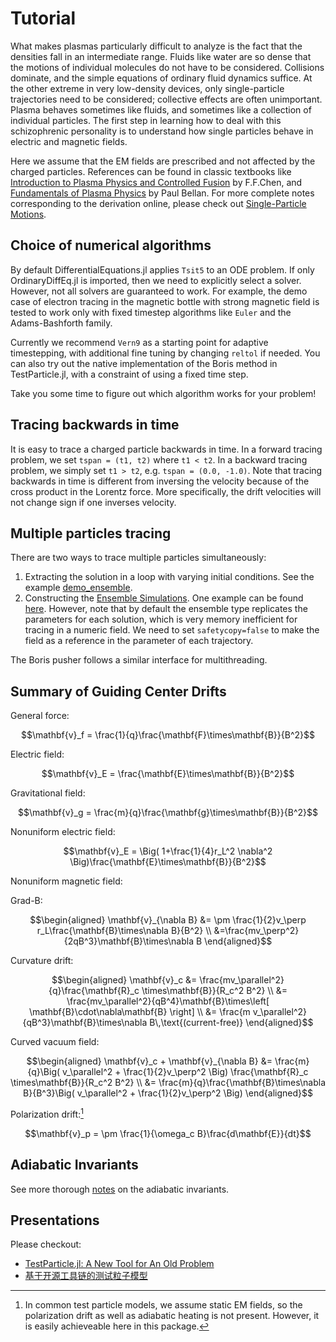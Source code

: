 # Tutorial

What makes plasmas particularly difficult to analyze is the fact that the densities fall in an intermediate range. Fluids like water are so dense that the motions of individual molecules do not have to be considered. Collisions dominate, and the simple equations of ordinary fluid dynamics suffice. At the other extreme in very low-density devices, only single-particle trajectories need to be considered; collective effects are often unimportant. Plasma behaves sometimes like fluids, and sometimes like a collection of individual particles. The first step in learning how to deal with this schizophrenic personality is to understand how single particles behave in electric and magnetic fields.

Here we assume that the EM fields are prescribed and not affected by the charged particles. References can be found in classic textbooks like [Introduction to Plasma Physics and Controlled Fusion](https://link.springer.com/book/10.1007/978-3-319-22309-4) by F.F.Chen, and [Fundamentals of Plasma Physics](https://doi.org/10.1017/CBO9780511807183) by Paul Bellan. For more complete notes corresponding to the derivation online, please check out [Single-Particle Motions](https://henry2004y.github.io/KeyNotes/contents/single.html).

## Choice of numerical algorithms

By default DifferentialEquations.jl applies `Tsit5` to an ODE problem. If only OrdinaryDiffEq.jl is imported, then we need to explicitly select a solver.
However, not all solvers are guaranteed to work. For example, the demo case of electron tracing in the magnetic bottle with strong magnetic field is tested to work only with fixed timestep algorithms like `Euler` and the Adams-Bashforth family.

Currently we recommend `Vern9` as a starting point for adaptive timestepping, with additional fine tuning by changing `reltol` if needed. You can also try out the native implementation of the Boris method in TestParticle.jl, with a constraint of using a fixed time step.

Take you some time to figure out which algorithm works for your problem!

## Tracing backwards in time

It is easy to trace a charged particle backwards in time. In a forward tracing problem, we set `tspan = (t1, t2)` where `t1 < t2`. In a backward tracing problem, we simply set `t1 > t2`, e.g. `tspan = (0.0, -1.0)`. Note that tracing backwards in time is different from inversing the velocity because of the cross product in the Lorentz force. More specifically, the drift velocities will not change sign if one inverses velocity.

## Multiple particles tracing

There are two ways to trace multiple particles simultaneously:

1. Extracting the solution in a loop with varying initial conditions. See the example [demo_ensemble](@ref).
2. Constructing the [Ensemble Simulations](https://diffeq.sciml.ai/stable/features/ensemble/). One example can be found [here](https://github.com/henry2004y/TestParticle.jl/tree/master/examples/demo_ensemble.jl). However, note that by default the ensemble type replicates the parameters for each solution, which is very memory inefficient for tracing in a numeric field. We need to set `safetycopy=false` to make the field as a reference in the parameter of each trajectory.

The Boris pusher follows a similar interface for multithreading.

## Summary of Guiding Center Drifts

General force:

```math
\mathbf{v}_f = \frac{1}{q}\frac{\mathbf{F}\times\mathbf{B}}{B^2}
```

Electric field:

```math
\mathbf{v}_E = \frac{\mathbf{E}\times\mathbf{B}}{B^2}
```

Gravitational field:

```math
\mathbf{v}_g = \frac{m}{q}\frac{\mathbf{g}\times\mathbf{B}}{B^2}
```

Nonuniform electric field:

```math
\mathbf{v}_E = \Big( 1+\frac{1}{4}r_L^2 \nabla^2 \Big)\frac{\mathbf{E}\times\mathbf{B}}{B^2}
```

Nonuniform magnetic field:

Grad-B:

```math
\begin{aligned}
\mathbf{v}_{\nabla B} &= \pm \frac{1}{2}v_\perp r_L\frac{\mathbf{B}\times\nabla B}{B^2} \\
&=\frac{mv_\perp^2}{2qB^3}\mathbf{B}\times\nabla B
\end{aligned}
```

Curvature drift:

```math
\begin{aligned}
\mathbf{v}_c &= \frac{mv_\parallel^2}{q}\frac{\mathbf{R}_c \times\mathbf{B}}{R_c^2 B^2} \\
&= \frac{mv_\parallel^2}{qB^4}\mathbf{B}\times\left[ \mathbf{B}\cdot\nabla\mathbf{B} \right] \\
&= \frac{m v_\parallel^2}{qB^3}\mathbf{B}\times\nabla B\,\text{(current-free)}
\end{aligned}
```

Curved vacuum field:

```math
\begin{aligned}
\mathbf{v}_c + \mathbf{v}_{\nabla B} &= \frac{m}{q}\Big( v_\parallel^2 + \frac{1}{2}v_\perp^2 \Big) \frac{\mathbf{R}_c \times\mathbf{B}}{R_c^2 B^2} \\
&= \frac{m}{q}\frac{\mathbf{B}\times\nabla B}{B^3}\Big( v_\parallel^2 + \frac{1}{2}v_\perp^2 \Big)
\end{aligned}
```

Polarization drift:[^2]

```math
\mathbf{v}_p = \pm \frac{1}{\omega_c B}\frac{d\mathbf{E}}{dt}
```

[^2]: In common test particle models, we assume static EM fields, so the polarization drift as well as adiabatic heating is not present. However, it is easily achieveable here in this package.

## Adiabatic Invariants

See more thorough [notes](https://henry2004y.github.io/KeyNotes/contents/single.html#sec-adiabatic-invariant) on the adiabatic invariants.

## Presentations

Please checkout:

* [TestParticle.jl: A New Tool for An Old Problem](https://henry2004y.github.io/pluto_playground/testparticle_202401.html)
* [基于开源工具链的测试粒子模型](https://henry2004y.github.io/pluto_playground/testparticle.html)